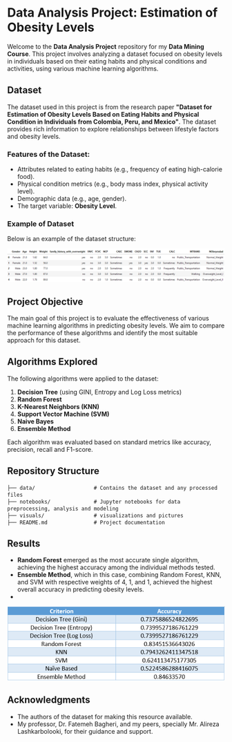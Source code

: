 # Data Analysis Project: Estimation of Obesity Levels

Welcome to the **Data Analysis Project** repository for my **Data Mining Course**. This project involves analyzing a dataset focused on obesity levels in individuals based on their eating habits and physical conditions and activities, using various machine learning algorithms.

## Dataset

The dataset used in this project is from the research paper **"Dataset for Estimation of Obesity Levels Based on Eating Habits and Physical Condition in Individuals from Colombia, Peru, and Mexico"**. The dataset provides rich information to explore relationships between lifestyle factors and obesity levels.

### Features of the Dataset:
- Attributes related to eating habits (e.g., frequency of eating high-calorie food).
- Physical condition metrics (e.g., body mass index, physical activity level).
- Demographic data (e.g., age, gender).
- The target variable: **Obesity Level**.

### Example of Dataset
Below is an example of the dataset structure:

![Dataset Example](visuals/DatasetExample.png "Dataset Example")

## Project Objective

The main goal of this project is to evaluate the effectiveness of various machine learning algorithms in predicting obesity levels. We aim to compare the performance of these algorithms and identify the most suitable approach for this dataset.

## Algorithms Explored

The following algorithms were applied to the dataset:

1. **Decision Tree** (using GINI, Entropy and Log Loss metrics)
2. **Random Forest**
3. **K-Nearest Neighbors (KNN)**
4. **Support Vector Machine (SVM)**
5. **Naive Bayes**
6. **Ensemble Method**

Each algorithm was evaluated based on standard metrics like accuracy, precision, recall and F1-score.

## Repository Structure

```plaintext
├── data/                   # Contains the dataset and any processed files
├── notebooks/              # Jupyter notebooks for data preprocessing, analysis and modeling
├── visuals/                # visualizations and pictures
├── README.md               # Project documentation
```

## Results
- **Random Forest** emerged as the most accurate single algorithm, achieving the highest accuracy among the individual methods tested.
- **Ensemble Method**, which in this case, combining Random Forest, KNN, and SVM with respective weights of 4, 1, and 1, achieved the highest overall accuracy in predicting obesity levels.
- 
![A table comparing accuracy of trained models of different algorithms](visuals/ModelsAccuracyComparison.png "Accuracy of different models")

## Acknowledgments
- The authors of the dataset for making this resource available.
- My professor, Dr. Fatemeh Bagheri, and my peers, specially Mr. Alireza Lashkarbolooki, for their guidance and support.
